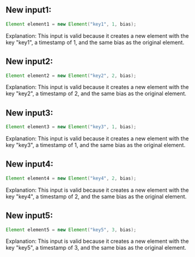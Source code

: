 ## New input1:
```java
Element element1 = new Element("key1", 1, bias);
```
Explanation: This input is valid because it creates a new element with the key "key1", a timestamp of 1, and the same bias as the original element.

## New input2:
```java
Element element2 = new Element("key2", 2, bias);
```
Explanation: This input is valid because it creates a new element with the key "key2", a timestamp of 2, and the same bias as the original element.

## New input3:
```java
Element element3 = new Element("key3", 1, bias);
```
Explanation: This input is valid because it creates a new element with the key "key3", a timestamp of 1, and the same bias as the original element.

## New input4:
```java
Element element4 = new Element("key4", 2, bias);
```
Explanation: This input is valid because it creates a new element with the key "key4", a timestamp of 2, and the same bias as the original element.

## New input5:
```java
Element element5 = new Element("key5", 3, bias);
```
Explanation: This input is valid because it creates a new element with the key "key5", a timestamp of 3, and the same bias as the original element.
